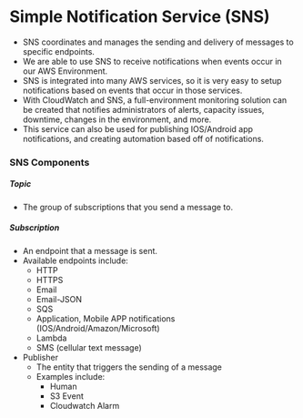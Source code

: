 # Simple Notification Service (SNS)

- SNS coordinates and manages the sending and delivery of messages to specific endpoints.
- We are able to use SNS to receive notifications when events occur in our AWS Environment.
- SNS is integrated into many AWS services, so it is very easy to setup
  notifications based on events that occur in those services.
- With CloudWatch and SNS, a full-environment monitoring solution can be created
  that notifies administrators of alerts, capacity issues, downtime, changes in
  the environment, and more.
- This service can also be used for publishing IOS/Android app notifications,
  and creating automation based off of notifications.

### SNS Components

##### Topic

- The group of subscriptions that you send a message to.

##### Subscription

- An endpoint that a message is sent.
- Available endpoints include:
  - HTTP
  - HTTPS
  - Email
  - Email-JSON
  - SQS
  - Application, Mobile APP notifications (IOS/Android/Amazon/Microsoft)
  - Lambda
  - SMS (cellular text message)
- Publisher
  - The entity that triggers the sending of a message
  - Examples include:
    - Human
    - S3 Event
    - Cloudwatch Alarm
